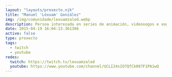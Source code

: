 ```yaml
---
layout: "layouts/proxecto.njk"
title: "Manuel 'Léxuam' González"
img: /img/comunidade/lexuamzaled.webp
description: Persoa interesada en series de animación, videoxogos e xogos de rol e de mesa proba sorte en Twitch facendo directos en galego. Sae mal?
date: 2015-04-19 16:04:13.361386
active: false
type: proxecto
tags:
  - twitch
  - youtube
redes:
  twitch: https://twitch.tv/lexuamzaled
  youtube: https://www.youtube.com/channel/UCLI24sIO7QfCk087F1PA1wQ
---
```

